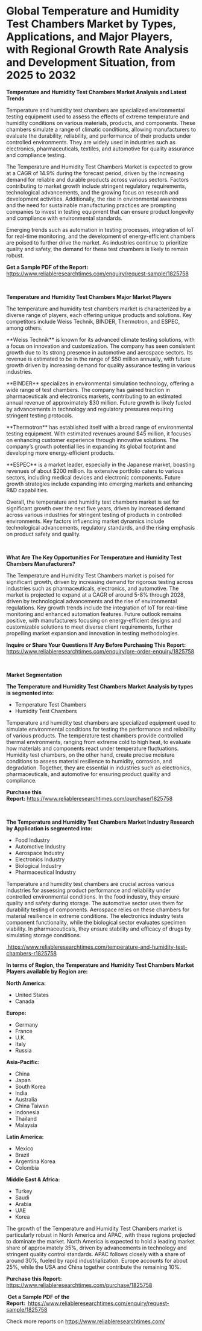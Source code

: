 <p><h1>Global Temperature and Humidity Test Chambers Market by Types, Applications, and Major Players, with Regional Growth Rate Analysis and Development Situation, from 2025 to 2032</h1></p><p><strong>Temperature and Humidity Test Chambers Market Analysis and Latest Trends</strong></p>
<p><p>Temperature and humidity test chambers are specialized environmental testing equipment used to assess the effects of extreme temperature and humidity conditions on various materials, products, and components. These chambers simulate a range of climatic conditions, allowing manufacturers to evaluate the durability, reliability, and performance of their products under controlled environments. They are widely used in industries such as electronics, pharmaceuticals, textiles, and automotive for quality assurance and compliance testing.</p><p>The Temperature and Humidity Test Chambers Market is expected to grow at a CAGR of 14.9% during the forecast period, driven by the increasing demand for reliable and durable products across various sectors. Factors contributing to market growth include stringent regulatory requirements, technological advancements, and the growing focus on research and development activities. Additionally, the rise in environmental awareness and the need for sustainable manufacturing practices are prompting companies to invest in testing equipment that can ensure product longevity and compliance with environmental standards.</p><p>Emerging trends such as automation in testing processes, integration of IoT for real-time monitoring, and the development of energy-efficient chambers are poised to further drive the market. As industries continue to prioritize quality and safety, the demand for these test chambers is likely to remain robust.</p></p>
<p><strong>Get a Sample PDF of the Report:&nbsp;</strong> <a href="https://www.reliableresearchtimes.com/enquiry/request-sample/1825758?utm_campaign=3522&utm_medium=2&utm_source=Github&utm_content=ia&utm_term=09042025&utm_id=temperature-and-humidity-test-chambers">https://www.reliableresearchtimes.com/enquiry/request-sample/1825758</a></p>
<p>&nbsp;</p>
<p><strong>Temperature and Humidity Test Chambers Major Market Players</strong></p>
<p><p>The temperature and humidity test chambers market is characterized by a diverse range of players, each offering unique products and solutions. Key competitors include Weiss Technik, BINDER, Thermotron, and ESPEC, among others.</p><p>**Weiss Technik** is known for its advanced climate testing solutions, with a focus on innovation and customization. The company has seen consistent growth due to its strong presence in automotive and aerospace sectors. Its revenue is estimated to be in the range of $50 million annually, with future growth driven by increasing demand for quality assurance testing in various industries.</p><p>**BINDER** specializes in environmental simulation technology, offering a wide range of test chambers. The company has gained traction in pharmaceuticals and electronics markets, contributing to an estimated annual revenue of approximately $30 million. Future growth is likely fueled by advancements in technology and regulatory pressures requiring stringent testing protocols.</p><p>**Thermotron** has established itself with a broad range of environmental testing equipment. With estimated revenues around $45 million, it focuses on enhancing customer experience through innovative solutions. The company’s growth potential lies in expanding its global footprint and developing more energy-efficient products.</p><p>**ESPEC** is a market leader, especially in the Japanese market, boasting revenues of about $200 million. Its extensive portfolio caters to various sectors, including medical devices and electronic components. Future growth strategies include expanding into emerging markets and enhancing R&D capabilities.</p><p>Overall, the temperature and humidity test chambers market is set for significant growth over the next five years, driven by increased demand across various industries for stringent testing of products in controlled environments. Key factors influencing market dynamics include technological advancements, regulatory standards, and the rising emphasis on product safety and quality.</p></p>
<p>&nbsp;</p>
<p><strong>What Are The Key Opportunities For Temperature and Humidity Test Chambers Manufacturers?</strong></p>
<p><p>The Temperature and Humidity Test Chambers market is poised for significant growth, driven by increasing demand for rigorous testing across industries such as pharmaceuticals, electronics, and automotive. The market is projected to expand at a CAGR of around 5-8% through 2028, driven by technological advancements and the rise of environmental regulations. Key growth trends include the integration of IoT for real-time monitoring and enhanced automation features. Future outlook remains positive, with manufacturers focusing on energy-efficient designs and customizable solutions to meet diverse client requirements, further propelling market expansion and innovation in testing methodologies.</p></p>
<p><strong>Inquire or Share Your Questions If Any Before Purchasing This Report:</strong> <a href="https://www.reliableresearchtimes.com/enquiry/pre-order-enquiry/1825758?utm_campaign=3522&utm_medium=2&utm_source=Github&utm_content=ia&utm_term=09042025&utm_id=temperature-and-humidity-test-chambers">https://www.reliableresearchtimes.com/enquiry/pre-order-enquiry/1825758</a></p>
<p>&nbsp;</p>
<p><strong>Market Segmentation</strong></p>
<p><strong>The Temperature and Humidity Test Chambers Market Analysis by types is segmented into:</strong></p>
<p><ul><li>Temperature Test Chambers</li><li>Humidity Test Chambers</li></ul></p>
<p><p>Temperature and humidity test chambers are specialized equipment used to simulate environmental conditions for testing the performance and reliability of various products. The temperature test chambers provide controlled thermal environments, ranging from extreme cold to high heat, to evaluate how materials and components react under temperature fluctuations. Humidity test chambers, on the other hand, create precise moisture conditions to assess material resilience to humidity, corrosion, and degradation. Together, they are essential in industries such as electronics, pharmaceuticals, and automotive for ensuring product quality and compliance.</p></p>
<p><strong>Purchase this Report:&nbsp;</strong><a href="https://www.reliableresearchtimes.com/purchase/1825758?utm_campaign=3522&utm_medium=2&utm_source=Github&utm_content=ia&utm_term=09042025&utm_id=temperature-and-humidity-test-chambers">https://www.reliableresearchtimes.com/purchase/1825758</a></p>
<p>&nbsp;</p>
<p><strong>The Temperature and Humidity Test Chambers Market Industry Research by Application is segmented into:</strong></p>
<p><ul><li>Food Industry</li><li>Automotive Industry</li><li>Aerospace Industry</li><li>Electronics Industry</li><li>Biological Industry</li><li>Pharmaceutical Industry</li></ul></p>
<p><p>Temperature and humidity test chambers are crucial across various industries for assessing product performance and reliability under controlled environmental conditions. In the food industry, they ensure quality and safety during storage. The automotive sector uses them for durability testing of components. Aerospace relies on these chambers for material resilience in extreme conditions. The electronics industry tests component functionality, while the biological sector evaluates specimen viability. In pharmaceuticals, they ensure stability and efficacy of drugs by simulating storage conditions.</p></p>
<p><a href="https://www.reliableresearchtimes.com/temperature-and-humidity-test-chambers-r1825758?utm_campaign=3522&utm_medium=2&utm_source=Github&utm_content=ia&utm_term=09042025&utm_id=temperature-and-humidity-test-chambers">&nbsp;https://www.reliableresearchtimes.com/temperature-and-humidity-test-chambers-r1825758</a></p>
<p><strong>In terms of Region, the Temperature and Humidity Test Chambers Market Players available by Region are:</strong></p>
<p>
    <p> <strong> North America: </strong>
        <ul>
            <li>United States</li>
            <li>Canada</li>
        </ul>
        </p> 
    <p> <strong> Europe: </strong>
        <ul>
            <li>Germany</li>
            <li>France</li>
            <li>U.K.</li>
            <li>Italy</li>
            <li>Russia</li>
        </ul>
        </p> 
    <p> <strong> Asia-Pacific: </strong>
        <ul>
            <li>China</li>
            <li>Japan</li>
            <li>South Korea</li>
            <li>India</li>
            <li>Australia</li>
            <li>China Taiwan</li>
            <li>Indonesia</li>
            <li>Thailand</li>
            <li>Malaysia</li>
        </ul>
        </p> 
    <p> <strong> Latin America: </strong>
        <ul>
            <li>Mexico</li>
            <li>Brazil</li>
            <li>Argentina Korea</li>
            <li>Colombia</li>
        </ul>
        </p> 
    <p> <strong> Middle East & Africa: </strong>
        <ul>
            <li>Turkey</li>
            <li>Saudi</li>
            <li>Arabia</li>
            <li>UAE</li>
            <li>Korea</li>
        </ul>
    </p>
    </p>
<p><p>The growth of the Temperature and Humidity Test Chambers market is particularly robust in North America and APAC, with these regions projected to dominate the market. North America is expected to hold a leading market share of approximately 35%, driven by advancements in technology and stringent quality control standards. APAC follows closely with a share of around 30%, fueled by rapid industrialization. Europe accounts for about 25%, while the USA and China together contribute the remaining 10%.</p></p>
<p><strong>Purchase this Report: </strong><a href="https://www.reliableresearchtimes.com/purchase/1825758?utm_campaign=3522&utm_medium=2&utm_source=Github&utm_content=ia&utm_term=09042025&utm_id=temperature-and-humidity-test-chambers">https://www.reliableresearchtimes.com/purchase/1825758</a></p>
<p>&nbsp;<strong>Get a Sample PDF of the Report:&nbsp;&nbsp;</strong><a href="https://www.reliableresearchtimes.com/enquiry/request-sample/1825758?utm_campaign=3522&utm_medium=2&utm_source=Github&utm_content=ia&utm_term=09042025&utm_id=temperature-and-humidity-test-chambers">https://www.reliableresearchtimes.com/enquiry/request-sample/1825758</a></p>
<p><strong></strong></p>
<p>Check more reports on <a href="https://www.reliableresearchtimes.com/?utm_campaign=3522&utm_medium=2&utm_source=Github&utm_content=ia&utm_term=09042025&utm_id=temperature-and-humidity-test-chambers">https://www.reliableresearchtimes.com/</a></p>